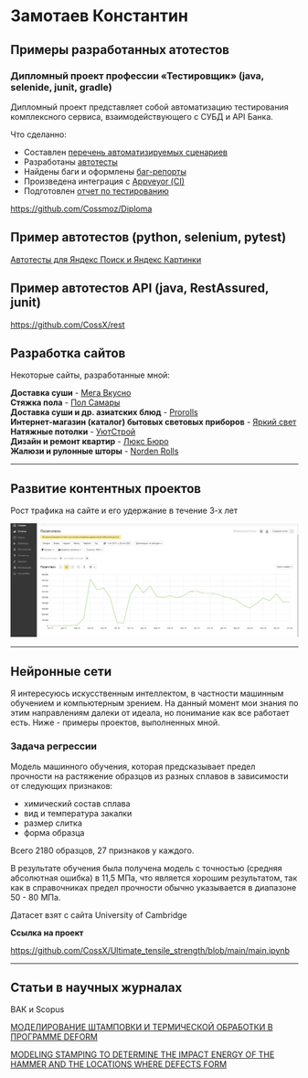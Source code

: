 # Замотаев Константин

## Примеры разработанных атотестов

### Дипломный проект профессии «Тестировщик» (java, selenide, junit, gradle)
Дипломный проект представляет собой автоматизацию тестирования комплексного сервиса, взаимодействующего с СУБД и API Банка.

Что сделанно:
* Составлен [перечень автоматизируемых сценариев](https://github.com/Cossmoz/Diploma/blob/master/Documents/Plan.md)
* Разработаны [автотесты](https://github.com/Cossmoz/Diploma/tree/master/src/test/java/ru/netology)
* Найдены баги и оформлены [баг-репорты](https://github.com/Cossmoz/Diploma/issues)
* Произведена интеграция c [Appveyor (СI)](https://ci.appveyor.com/project/Cossmoz61571/diploma)
* Подготовлен [отчет по тестированию](https://github.com/Cossmoz/Diploma/blob/master/Documents/Report.md)


https://github.com/Cossmoz/Diploma

## Пример автотестов (python, selenium, pytest)
[Автотесты для Яндекс Поиск и Яндекс Картинки](https://github.com/CossX/tensorTzZamotaev)

## Пример автотестов API (java, RestAssured, junit)

https://github.com/CossX/rest

## Разработка сайтов
Некоторые сайты, разработанные мной:

**Доставка суши** - [Мега Вкусно](https://mega-vkusno.ru/)<br>
**Стяжка пола** - [Пол Самары](https://polsamara.ru/)<br>
**Доставка суши и др. азиатских блюд** - [Prorolls](https://prorolls.ru/)<br>
**Интернет-магазин (каталог) бытовых световых приборов** - [Яркий свет](https://svetusrf.ru/)<br>
**Натяжные потолки** - [УютСтрой](https://potolkius.ru/)<br>
**Дизайн и ремонт квартир** - [Люкс Бюро](https://burolux.ru/)<br>
**Жалюзи и рулонные шторы** - [Norden Rolls](http://norden-rolls.ru/)<br>

***
## Развитие контентных проектов

Рост трафика на сайте и его удержание в течение 3-х лет

![статистика](https://github.com/CossX/myfiles/blob/main/2020-10-28_003725.jpg)


***
## Нейронные сети


Я интересуюсь искусственным интеллектом, в частности машинным обучением и компьютерным зрением. На данный момент мои знания по этим направлениям далеки от идеала, но понимание как все работает есть. Ниже - примеры проектов, выполненных мной.


### Задача регрессии 
Модель машинного обучения, которая предсказывает предел прочности на растяжение образцов из разных сплавов в зависимости от следующих признаков:
* химический состав сплава
* вид и температура закалки
* размер слитка
* форма образца


Всего 2180 образцов, 27 признаков у каждого. 


В результате обучения была получена модель с точностью (средняя абсолютная ошибка) в 11,5 МПа, что является хорошим результатом, так как в справочниках предел прочности обычно указывается в диапазоне 50 - 80 МПа.


Датасет взят с сайта University of Cambridge


**Ссылка на проект**


https://github.com/CossX/Ultimate_tensile_strength/blob/main/main.ipynb


***
## Статьи в научных журналах

ВАК и Scopus<br>


[МОДЕЛИРОВАНИЕ ШТАМПОВКИ И ТЕРМИЧЕСКОЙ ОБРАБОТКИ В ПРОГРАММЕ DEFORM](https://github.com/CossX/myfiles/blob/main/modelirovanie-shtampovki-i-termicheskoy-obrabotki-v-programme-deform.pdf)


[MODELING STAMPING TO DETERMINE THE IMPACT ENERGY OF THE HAMMER AND THE LOCATIONS WHERE DEFECTS FORM](https://github.com/CossX/myfiles/blob/main/zamotaev2016.pdf)
